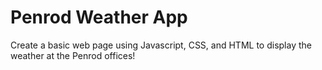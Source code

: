 <h1>Penrod Weather App</h1>
<p>Create a basic web page using Javascript, CSS, and HTML to display the weather at the Penrod offices!<p>